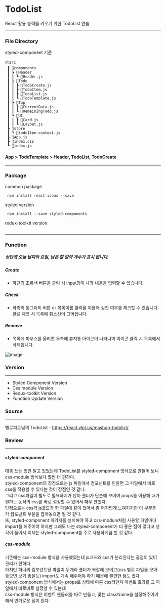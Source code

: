 # TodoList

React 활용 능력을 키우기 위한 TodoList 연습

----------------------

### File Directory 

styled-component 기준

```
📦src
 ┣ 📂components
 ┃ ┣ 📂Header
 ┃ ┃ ┗ 📜Header.js
 ┃ ┣ 📂Todo
 ┃ ┃ ┣ 📜TodoCreate.js
 ┃ ┃ ┣ 📜TodoItem.js
 ┃ ┃ ┣ 📜TodoList.js
 ┃ ┃ ┗ 📜TodoTemplate.js
 ┃ ┣ 📂Top
 ┃ ┃ ┣ 📜CurrentData.js
 ┃ ┃ ┗ 📜RemainingTodo.js
 ┃ ┗ 📂UI
 ┃ ┃ ┣ 📜Card.js
 ┃ ┃ ┗ 📜Layout.js
 ┣ 📂store
 ┃ ┗ 📜todoItem-context.js
 ┣ 📜App.js
 ┣ 📜index.css
 ┗ 📜index.js
 ```
 
 #### App > TodoTemplate > Header, TodoList, TodoCreate
 
 --------------------------
 
### Package

common package
```
 npm install react-icons --save
```
styled version
```
 npm install --save styled-components
```
redux-toolkit version
```
```

------------------------------

### Function

##### 상단에 오늘 날짜와 요일, 남은 할 일의 개수가 표시 됩니다.

##### Create
+ 하단의 초록색 버튼을 클릭 시 input창이 나와 내용을 입력할 수 있습니다.

##### Check
+ 좌측의 동그라미 버튼 or 목록이름 클릭을 이용해 실천 여부를 체크할 수 있습니다. 완료 체크 시 목록에 취소선이 그어집니다.

##### Remove
+ 목록에 마우스를 올리면 우측에 휴지통 아이콘이 나타나며 아이콘 클릭 시 목록에서 삭제됩니다.

![image](https://user-images.githubusercontent.com/109052469/218026388-d69df8b1-4e09-4295-98df-77ad0e083110.png)

### Version
---------
- Styled Component Version
- Css module Version
- Redux-toolkit Version
- Function Update Version

### Source
----------
벨로퍼트님의 TodoList - https://react.vlpt.us/mashup-todolist/


### Review
-----------

##### styled-component
대충 쓰는 법만 알고 있었는데 TodoList를 styled-component 방식으로 만들어 보니 css-module 방식보다 훨씬 더 편하다.
<br />styled-component의 장점으로는 js 파일에서 컴포넌트를 만들면 그 파일에서 바로 css를 적용할 수 있다는 것이 장점인 것 같다.
<br />그리고 css파일이 별도로 필요하지가 않아 폴더가 단순해 보이며 props를 이용해 내가 원하는 동작의 css를 바로 설정할 수 있어서 매우 편했다.
<br />단점으로는 css와 js코드가 한 파일에 같이 있어서 좀 어지럽게 느껴지지만 이 부분은 각 컴포넌트 부분을 접어놓으면 될 것 같다.
<br />또, styled-component 패키지를 설치해야 하고 css-module처럼 사용할 파일마다 import를 해주어야 하지만 그래도 나는 styled-component가 더 좋은 점이 많다고 생각이 들어서 이제는 styled-component를 주로 사용하게끔 할 것 같다.

##### css-module
기존에는 css-module 방식을 사용했었는데 js코드와 css가 분리된다는 장점이 있어 관리가 편하다.
<br />하지만 하나의 컴포넌트당 파일이 두개라 폴더가 복잡해 보이고(css 별로 파일을 모아놓으면 보기 좋을듯) import도 계속 해주어야 하기 때문에 불편한 점도 있다.
<br />styled-component 방식에서는 props로 상태에 따른 css라던지 이벤트 효과를 그 파일에서 바로바로 설정할 수 있는데
<br />css-module 방식은 이벤트 핸들러를 따로 만들고, 맞는 className을 설정해주어야해서 번거로운 점이 있다.
